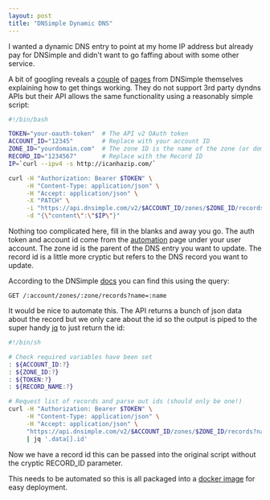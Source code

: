 ```yaml
---
layout: post
title: "DNSimple Dynamic DNS"
---
```


I wanted a dynamic DNS entry to point at my home IP address but already pay for DNSimple and didn't want to go faffing about with some other service. 

A bit of googling reveals a [couple](https://support.dnsimple.com/articles/dynamic-dns/) of [pages](https://developer.dnsimple.com/ddns/) from DNSimple themselves explaining how to get things working. They do not support 3rd party dyndns APIs but their API allows the same functionality using a reasonably simple script:

~~~bash
#!/bin/bash

TOKEN="your-oauth-token"  # The API v2 OAuth token
ACCOUNT_ID="12345"        # Replace with your account ID
ZONE_ID="yourdomain.com"  # The zone ID is the name of the zone (or domain)
RECORD_ID="1234567"       # Replace with the Record ID
IP=`curl --ipv4 -s http://icanhazip.com/`

curl -H "Authorization: Bearer $TOKEN" \
     -H "Content-Type: application/json" \
     -H "Accept: application/json" \
     -X "PATCH" \
     -i "https://api.dnsimple.com/v2/$ACCOUNT_ID/zones/$ZONE_ID/records/$RECORD_ID" \
     -d "{\"content\":\"$IP\"}"
~~~

Nothing too complicated here, fill in the blanks and away you go. The auth token and account id come from the [automation](https://dnsimple.com/a/15636/account/automation) page under your user account. The zone id is the parent of the DNS entry you want to update. The record id is a little more cryptic but refers to the DNS record you want to update.

According to the DNSimple [docs](https://developer.dnsimple.com/v2/zones/records/) you can find this using the query:

~~~
GET /:account/zones/:zone/records?name=:name
~~~

It would be nice to automate this. The API returns a bunch of json data about the record but we only care about the id so the output is piped to the super handy [jq](https://stedolan.github.io/jq/) to just return the id:

~~~bash
#!/bin/sh

# Check required variables have been set
: ${ACCOUNT_ID:?}
: ${ZONE_ID:?}
: ${TOKEN:?}
: ${RECORD_NAME:?}

# Request list of records and parse out ids (should only be one!)
curl -H "Authorization: Bearer $TOKEN" \
     -H "Content-Type: application/json" \
     -H "Accept: application/json" \
     "https://api.dnsimple.com/v2/$ACCOUNT_ID/zones/$ZONE_ID/records?name=$RECORD_NAME" \
     | jq '.data[].id'
~~~

Now we have a record id this can be passed into the original script without the cryptic RECORD_ID parameter.

This needs to be automated so this is all packaged into a [docker image](https://cloud.docker.com/repository/docker/dandezille/dnsimple_ddns) for easy deployment.

